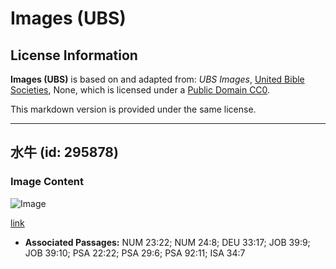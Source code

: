 # Images (UBS)

## License Information

**Images (UBS)** is based on and adapted from: _UBS Images_, [United Bible Societies](https://unitedbiblesocieties.org/), None, which is licensed under a [Public Domain CC0](https://creativecommons.org/public-domain/cc0/).

This markdown version is provided under the same license.



--------------------------------

## 水牛 (id: 295878)

### Image Content

![Image](https://cdn.aquifer.bible/aquifer-content/resources/Media/WEB-0104_cape_buffalo.jpg)

[link](https://cdn.aquifer.bible/aquifer-content/resources/Media/WEB-0104_cape_buffalo.jpg)

* **Associated Passages:** NUM 23:22; NUM 24:8; DEU 33:17; JOB 39:9; JOB 39:10; PSA 22:22; PSA 29:6; PSA 92:11; ISA 34:7

